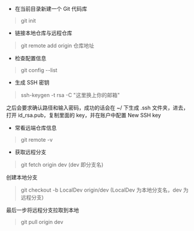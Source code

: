 - 在当前目录新建一个 Git 代码库

> git init

- 链接本地仓库与远程仓库

> git remote add origin 仓库地址

- 检查配置信息

> git config --list

- 生成 SSH 密钥

> ssh-keygen -t rsa -C "这里换上你的邮箱"

之后会要求确认路径和输入密码，成功的话会在 ~/ 下生成 .ssh 文件夹，进去，打开 id_rsa.pub，复制里面的 key，并在账户中配置 New SSH key

- 常看远端仓库信息

> git remote -v

- 获取远程分支

> git fetch origin dev (dev 即分支名)

创建本地分支

> git checkout -b LocalDev origin/dev (LocalDev 为本地分支名，dev 为远程分支)

最后一步将远程分支拉取到本地

> git pull origin dev
